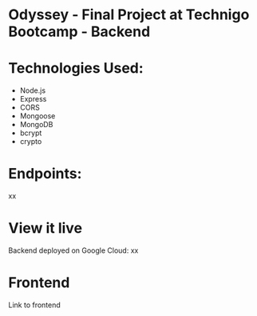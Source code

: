 # Odyssey - Final Project at Technigo Bootcamp - Backend

# Technologies Used:
- Node.js
- Express
- CORS
- Mongoose
- MongoDB
- bcrypt
- crypto

# Endpoints:

xx

# View it live

Backend deployed on Google Cloud:
xx


# Frontend
Link to frontend